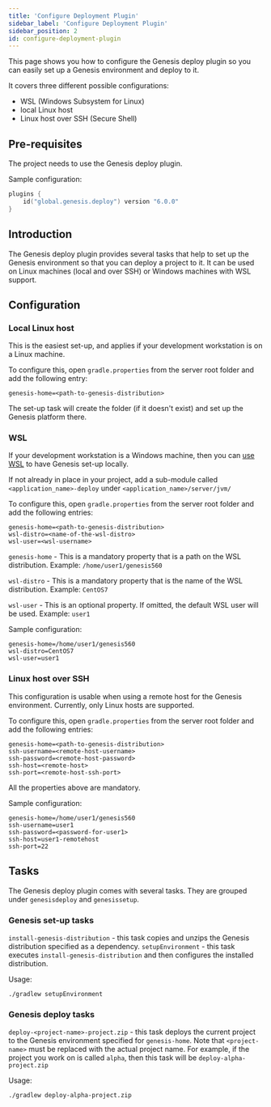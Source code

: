 ```yaml
---
title: 'Configure Deployment Plugin'
sidebar_label: 'Configure Deployment Plugin'
sidebar_position: 2
id: configure-deployment-plugin
---
```


This page shows you how to configure the Genesis deploy plugin so you can easily set up a Genesis environment and deploy to it.

It covers three different possible configurations: 
- WSL (Windows Subsystem for Linux)
- local Linux host
- Linux host over SSH (Secure Shell)

## Pre-requisites

The project needs to use the Genesis deploy plugin. 

Sample configuration:
```kotlin
plugins {
    id("global.genesis.deploy") version "6.0.0"
}
```

## Introduction
The Genesis deploy plugin provides several tasks that help to set up the Genesis environment so that you can deploy a project to it. It can be used on Linux machines (local and over SSH) or Windows machines with WSL support.

## Configuration

### Local Linux host 
This is the easiest set-up, and applies if your development workstation is on a Linux machine.

To configure this, open `gradle.properties` from the server root folder and add the following entry:
```properties
genesis-home=<path-to-genesis-distribution>
```

The set-up task will create the folder (if it doesn't exist) and set up the Genesis platform there.

### WSL
If your development workstation is a Windows machine, then you can [use WSL](/creating-applications/getting-ready-to-develop/running-applications/wsl-setup/) to have Genesis set-up locally.

If not already in place in your project, add a sub-module called `<application_name>-deploy` under `<application_name>/server/jvm/`

To configure this, open `gradle.properties` from the server root folder and add the following entries:
```properties
genesis-home=<path-to-genesis-distribution>
wsl-distro=<name-of-the-wsl-distro>
wsl-user=<wsl-username>
```

`genesis-home` - This is a mandatory property that is a path on the WSL distribution. Example: `/home/user1/genesis560`

`wsl-distro` - This is a mandatory property that is the name of the WSL distribution. Example: `CentOS7`

`wsl-user` - This is an optional property. If omitted, the default WSL user will be used. Example: `user1` 

Sample configuration:
```properties
genesis-home=/home/user1/genesis560
wsl-distro=CentOS7
wsl-user=user1
```

### Linux host over SSH
This configuration is usable when using a remote host for the Genesis environment. Currently, only Linux hosts are supported.

To configure this, open `gradle.properties` from the server root folder and add the following entries:
```properties
genesis-home=<path-to-genesis-distribution>
ssh-username=<remote-host-username>
ssh-password=<remote-host-password>
ssh-host=<remote-host>
ssh-port=<remote-host-ssh-port>
```

All the properties above are mandatory.

Sample configuration:
```properties
genesis-home=/home/user1/genesis560
ssh-username=user1
ssh-password=<password-for-user1>
ssh-host=user1-remotehost
ssh-port=22
```

## Tasks

The Genesis deploy plugin comes with several tasks. They are grouped under `genesisdeploy` and `genesissetup`.

### Genesis set-up tasks

`install-genesis-distribution` - this task copies and unzips the Genesis distribution specified as a dependency.
`setupEnvironment` - this task executes `install-genesis-distribution` and then configures the installed distribution.

Usage:
```shell
./gradlew setupEnvironment
```

### Genesis deploy tasks

`deploy-<project-name>-project.zip` - this task deploys the current project to the Genesis environment specified for `genesis-home`. Note that `<project-name>` must be replaced with the actual project name. For example, if the project you work on is called `alpha`, then this task will be `deploy-alpha-project.zip`

Usage:
```shell
./gradlew deploy-alpha-project.zip
```

